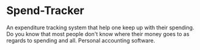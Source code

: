 # Spend-Tracker
An expenditure tracking system  that help one keep up with their spending.
Do you know that most people don't know where their money goes to as regards to spending and all.
Personal accounting software.
